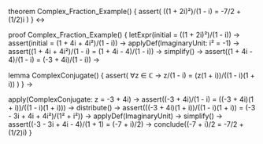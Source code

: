 theorem Complex_Fraction_Example() {
  assert(
    ((1 + 2i)²)/(1 - i) = -7/2 + (1/2)i
  )
} ↔

proof Complex_Fraction_Example() {
  letExpr(initial = ((1 + 2i)²)/(1 - i)) →
  assert(initial = (1 + 4i + 4i²)/(1 - i)) →
  applyDef(ImaginaryUnit: i² = -1) →
  assert((1 + 4i + 4i²)/(1 - i) = (1 + 4i - 4)/(1 - i)) →
  simplify() →
  assert((1 + 4i - 4)/(1 - i) = (-3 + 4i)/(1 - i)) →
  
  lemma ComplexConjugate() {
    assert(
      ∀z ∈ ℂ → z/(1 - i) = (z(1 + i))/((1 - i)(1 + i))
    )
  } →
  
  apply(ComplexConjugate: z = -3 + 4i) →
  assert((-3 + 4i)/(1 - i) = ((-3 + 4i)(1 + i))/((1 - i)(1 + i))) →
  distribute() →
  assert(((-3 + 4i)(1 + i))/((1 - i)(1 + i)) = (-3 - 3i + 4i + 4i²)/(1² + i²)) →
  applyDef(ImaginaryUnit) →
  simplify() →
  assert((-3 - 3i + 4i - 4)/(1 + 1) = (-7 + i)/2) →
  conclude((-7 + i)/2 = -7/2 + (1/2)i)
}